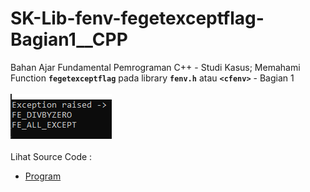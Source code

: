 # SK-Lib-fenv-fegetexceptflag-Bagian1__CPP
Bahan Ajar Fundamental Pemrograman C++ - Studi Kasus; Memahami Function <code><b>fegetexceptflag</b></code> pada library <code><b>fenv.h</b></code> atau <code><b>&lt;cfenv></b></code> - Bagian 1<br><br>
<img src="https://github.com/RizkyKhapidsyah/SK-Lib-fenv-fegetexceptflag-Bagian1__CPP/blob/master/SK-Lib-fenv-fegetexceptflag-Bagian1__CPP/Result/001.PNG"><br><br>
Lihat Source Code : <br>
- <a href="https://github.com/RizkyKhapidsyah/SK-Lib-fenv-fegetexceptflag-Bagian1__CPP/blob/master/SK-Lib-fenv-fegetexceptflag-Bagian1__CPP/Source.cpp">Program</a>
